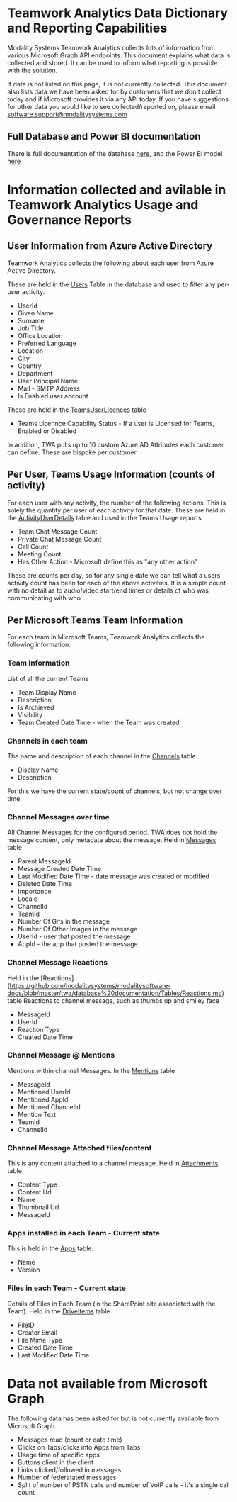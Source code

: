 # Teamwork Analytics Data Dictionary and Reporting Capabilities

Modality Systems Teamwork Analytics collects lots of information from various Microsoft Graph API endpoints. This document explains what data is collected and stored. It can be used to inform what reporting is possible with the solution.

If data is not listed on this page, it is not currently collected. This document also lists data we have been asked for by customers that we don't collect today and if Microsoft provides it via any API today. If you have suggestions for other data you would like to see collected/reported on, please email software.support@modalitysystems.com

## Full Database and Power BI documentation

There is full documentation of the datahase [here](https://github.com/modalitysystems/modalitysoftware-docs/tree/master/twa/database%20documentation/Tables), and the Power BI model [here](https://github.com/modalitysystems/modalitysoftware-docs/tree/master/twa/powerbi/model-documentation)

# Information collected and avilable in Teamwork Analytics Usage and Governance Reports

## User Information from Azure Active Directory
Teamwork Analytics collects the following about each user from Azure Active Directory.

These are held in the [Users](https://github.com/modalitysystems/modalitysoftware-docs/blob/master/twa/database%20documentation/Tables/Users.md) Table in the database and used to filter any per-user activity.

 - UserId
 - Given Name 
 - Surname 
 - Job Title 
 - Office Location 
 - Preferred Language
 - Location 
 - City 
 - Country 
 - Department
 - User Principal Name
 - Mail - SMTP Address
 - Is Enabled user account
 
 These are held in the [TeamsUserLicences](https://github.com/modalitysystems/modalitysoftware-docs/blob/master/twa/database%20documentation/Tables/TeamsUserLicences.md) table

 - Teams Licennce Capability Status - If a user is Licensed for Teams, Enabled or Disabled

In addition, TWA pulls up to 10 custom Azure AD Attributes each customer can define. These are bispoke per customer.

## Per User, Teams Usage Information (counts of activity)

For each user with any activity, the number of the following actions. This is solely the quantity per user of each activity for that date.
These are held in the [ActivityUserDetails](https://github.com/modalitysystems/modalitysoftware-docs/blob/master/twa/database%20documentation/Tables/ActivityUserDetails.md) table and used in the Teams Usage reports

- Team Chat Message Count
- Private Chat Message Count
- Call Count
- Meeting Count
- Has Other Action - Microsoft define this as "any other action"

These are counts per day, so for any single date we can tell what a users activity count has been for each of the above activities. It is a simple count with no detail as to audio/video start/end times or details of who was communicating with who.

## Per Microsoft Teams Team Information
For each team in Microsoft Teams, Teamwork Analytics collects the following information.

### Team Information
List of all the current Teams
- Team Display Name
- Description
- Is Archieved
- Visibility
- Team Created Date Time - when the Team was created

### Channels in each team
The name and description of each channel in the [Channels](https://github.com/modalitysystems/modalitysoftware-docs/blob/master/twa/database%20documentation/Tables/Channels.md) table
- Display Name
- Description

For this we have the current state/count of channels, but not change over time.

### Channel Messages over time
All Channel Messages for the configured period. TWA does not hold the message content, only metadata about the message. Held in [Messages](https://github.com/modalitysystems/modalitysoftware-docs/blob/master/twa/database%20documentation/Tables/Messages.md) table
- Parent MessageId
- Message Created Date Time
- Last Modified Date Time - date message was created or modified
- Deleted Date Time
- Importance
- Locale
- ChannelId
- TeamId
- Number Of Gifs in the message
- Number Of Other Images in the message
- UserId - user that posted the message
- AppId - the app that posted the message

### Channel Message Reactions
Held in the [Reactions]
(https://github.com/modalitysystems/modalitysoftware-docs/blob/master/twa/database%20documentation/Tables/Reactions.md) table
Reactions to channel message, such as thumbs up and smiley face
- MessageId
- UserId
- Reaction Type
- Created Date Time

###  Channel Message @ Mentions
Mentions within channel Messages. In the [Mentions](https://github.com/modalitysystems/modalitysoftware-docs/blob/master/twa/database%20documentation/Tables/Mentions.md) table
- MessageId
- Mentioned UserId
- Mentioned AppId
- Mentioned ChannelId
- Mention Text
- TeamId
- ChannelId

### Channel Message Attached files/content
This is any content attached to a channel message. Held in [Attachments](https://github.com/modalitysystems/modalitysoftware-docs/blob/master/twa/database%20documentation/Tables/Attachments.md) table.
- Content Type
- Content Url
- Name
- Thumbnail Url
- MessageId

### Apps installed in each Team - Current state
This is held in the [Apps](https://github.com/modalitysystems/modalitysoftware-docs/blob/master/twa/database%20documentation/Tables/Apps.md) table.
 - Name 
 - Version
 
### Files in each Team - Current state
Details of Files in Each Team (in the SharePoint site associated with the Team). Held in the [DriveItems](https://github.com/modalitysystems/modalitysoftware-docs/blob/master/twa/database%20documentation/Tables/DriveItems.md) table
- FileID
- Creator Email
- File Mime Type
- Created Date Time
- Last Modified Date Time

# Data not available from Microsoft Graph
The following data has been asked for but is not currently available from Microsoft Graph.
- Messages read (count or date time)
- Clicks on Tabs/clicks into Apps from Tabs
- Usage time of specific apps
- Buttons client in the client
- Links clicked/followed in messages
- Number of federatated messages
- Split of number of PSTN calls and number of VoIP calls - it's a single call count
